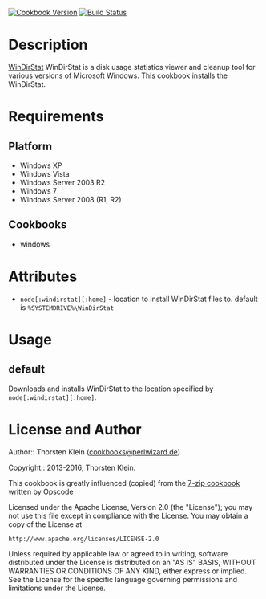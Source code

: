 [![Cookbook Version](http://img.shields.io/cookbook/v/windirstat.svg)](https://supermarket.chef.io/cookbooks/windirstat)
[![Build Status](https://travis-ci.org/tklein/windirstat-cookbook.png)](https://travis-ci.org/tklein/windirstat-cookbook)

Description
===========

[WinDirStat](http://windirstat.info/) WinDirStat is a disk usage statistics viewer and cleanup tool for various versions of Microsoft Windows. This cookbook installs the WinDirStat.

Requirements
============

Platform
--------

* Windows XP
* Windows Vista
* Windows Server 2003 R2
* Windows 7
* Windows Server 2008 (R1, R2)

Cookbooks
---------

* windows

Attributes
==========

* `node[:windirstat][:home]` - location to install WinDirStat files to.  default is `%SYSTEMDRIVE%\WinDirStat`

Usage
=====

default
-------

Downloads and installs WinDirStat to the location specified by `node[:windirstat][:home]`.

License and Author
==================

Author:: Thorsten Klein (<cookbooks@perlwizard.de>)

Copyright:: 2013-2016, Thorsten Klein.

This cookbook is greatly influenced (copied) from the [7-zip cookbook](https://github.com/opscode-cookbooks/7-zip)
written by Opscode

Licensed under the Apache License, Version 2.0 (the "License");
you may not use this file except in compliance with the License.
You may obtain a copy of the License at

    http://www.apache.org/licenses/LICENSE-2.0

Unless required by applicable law or agreed to in writing, software
distributed under the License is distributed on an "AS IS" BASIS,
WITHOUT WARRANTIES OR CONDITIONS OF ANY KIND, either express or implied.
See the License for the specific language governing permissions and
limitations under the License.
 

